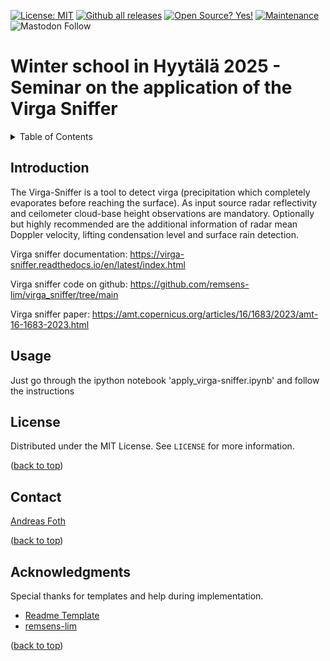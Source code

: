 <a name="top"></a>

<!--[![Python package](https://github.com/remsens-lim/pyMakeRetrieval/actions/workflows/python-package.yml/badge.svg)](https://github.com/remsens-lim/pyMakeRetrieval/actions/workflows/python-package.yml) -->
<!--[![Pylint](https://github.com/remsens-lim/pyMakeRetrieval/actions/workflows/pylint.yml/badge.svg)](https://github.com/remsens-lim/pyMakeRetrieval/actions/workflows/pylint.yml) -->
<!--[![DOI](https://zenodo.org/badge/DOI/10.5281/zenodo.10014291.svg)](https://doi.org/10.5281/zenodo.10014291) -->
[![License: MIT](https://img.shields.io/badge/License-MIT-yellow.svg)](https://opensource.org/licenses/MIT)
[![Github all releases](https://img.shields.io/github/downloads/Naereen/StrapDown.js/total.svg)](https://github.com/WillyWallace/winter_school_HYT_2025/releases/)
[![Open Source? Yes!](https://badgen.net/badge/Open%20Source%20%3F/Yes%21/blue?icon=github)](https://github.com/Naereen/badges/)
[![Maintenance](https://img.shields.io/badge/Maintained%3F-yes-green.svg)](https://github.com/WillyWallace/winter_school_HYT_2025/graphs/commit-activity)
![Mastodon Follow](https://img.shields.io/mastodon/follow/109461236453474330?domain=https%3A%2F%2Fmeteo.social&logoColor=%230066cc&style=social)

# Winter school in Hyytälä 2025 - Seminar on the application of the Virga Sniffer

<!-- TABLE OF CONTENTS -->
<details>
  <summary>Table of Contents</summary>
  <ol>
    <li><a href="#Introduction">Introduction</a></li>
    <!-- <li><a href="#Installation">Installation</a></li>    <!-- <li><a href="#contributing">Contributing</a></li> -->
    <li><a href="#Usage">Usage</a></li>
    <!-- <li><a href="#roadmap">Roadmap</a></li> -->
    <!-- <li><a href="#contributing">Contributing</a></li> -->
    <li><a href="#license">License</a></li>
    <li><a href="#contact">Contact</a></li>
    <li><a href="#acknowledgments">Acknowledgments</a></li>
  </ol>
</details>

## Introduction

The Virga-Sniffer is a tool to detect virga (precipitation which completely evaporates before reaching the surface). As input source radar reflectivity and ceilometer cloud-base height observations are mandatory. Optionally but highly recommended are the additional information of radar mean Doppler velocity, lifting condensation level and surface rain detection.

Virga sniffer documentation: https://virga-sniffer.readthedocs.io/en/latest/index.html

Virga sniffer code on github: https://github.com/remsens-lim/virga_sniffer/tree/main

Virga sniffer paper: https://amt.copernicus.org/articles/16/1683/2023/amt-16-1683-2023.html

<!-- USAGE -->
## Usage

Just go through the ipython notebook 'apply_virga-sniffer.ipynb' and follow the instructions

<!-- LICENSE -->
## License

Distributed under the MIT License. See `LICENSE` for more information.

<p text-align="right">(<a href="#top">back to top</a>)</p>

<!-- CONTACT -->
## Contact

[Andreas Foth](https://www.uni-leipzig.de/personenprofil/mitarbeiter/dr-andreas-foth)


<p text-align="right">(<a href="#top">back to top</a>)</p>

<!-- ACKNOWLEDGMENTS -->
## Acknowledgments

Special thanks for templates and help during implementation.

* [Readme Template](https://github.com/othneildrew/Best-README-Template)
* [remsens-lim](https://github.com/remsens-lim/virga_sniffer)

<p text-align="right">(<a href="#top">back to top</a>)</p>

